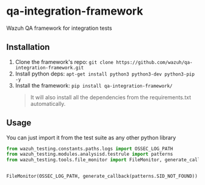 # qa-integration-framework
Wazuh QA framework for integration tests

## Installation 

1. Clone the framework's repo: `git clone https://github.com/wazuh/qa-integration-framework.git`
2. Install python deps: `apt-get install python3 python3-dev python3-pip -y`
3. Install the framework: `pip install qa-integration-framework/`
    > It will also install all the dependencies from the requirements.txt automatically.

## Usage

You can just import it from the test suite as any other python library
```python
from wazuh_testing.constants.paths.logs import OSSEC_LOG_PATH
from wazuh_testing.modules.analysisd.testrule import patterns
from wazuh_testing.tools.file_monitor import FileMonitor, generate_callback


FileMonitor(OSSEC_LOG_PATH, generate_callback(patterns.SID_NOT_FOUND))

```
